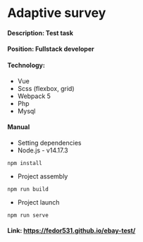 # Adaptive survey
#### Description: Test task
#### Position: Fullstack developer
#### Technology:
* Vue 
* Scss (flexbox, grid)
* Webpack 5
* Php
* Mysql 
#### Manual
* Setting dependencies 
* Node.js - v14.17.3
```
npm install
```
* Project assembly
```
npm run build
```
* Project launch
```
npm run serve
```
#### Link: https://fedor531.github.io/ebay-test/

